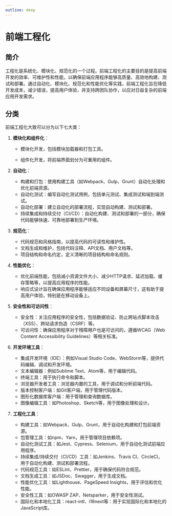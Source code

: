 ```yaml
---
outline: deep
---
```


# 前端工程化

## 简介

工程化是系统化、模块化、规范化的一个过程。前端工程化的主要目的是提高前端开发的效率、可维护性和性能，以确保前端应用程序能够高质量、高效地构建、测试和部署。通过自动化、模块化、规范化和性能优化等实践，前端工程化旨在降低开发成本，减少错误，提高用户体验，并支持跨团队协作，以应对日益复杂的前端应用开发需求。



## 分类

前端工程化大致可以分为以下七大类：

1. **模块化和组件化**：

   - 模块化开发，包括模块加载器和打包工具。

   - 组件化开发，将前端界面划分为可重用的组件。

2. **自动化**：

   - 构建和打包：使用构建工具（如Webpack、Gulp、Grunt）自动化处理和优化前端资源。
   - 自动化测试：编写自动化测试用例，包括单元测试、集成测试和端到端测试。
   - 自动化部署：建立自动化的部署流程，实现自动构建、测试和部署。
   - 持续集成和持续交付（CI/CD）：自动化构建、测试和部署的一部分，确保代码能够快速、可靠地部署到生产环境。

3. **规范化**：

   - 代码规范和风格指南，以提高代码的可读性和维护性。
   - 文档生成和维护，包括代码注释、API文档、用户文档等。
   - 项目结构和命名约定，定义清晰的项目结构和命名规则。

4. **性能优化**：

   - 优化前端性能，包括减小资源文件大小、减少HTTP请求、延迟加载、缓存策略等，以提高应用程序的性能。
   - 响应式设计旨在确保应用程序能够适应不同设备和屏幕尺寸，这有助于提高用户体验，特别是在移动设备上。

5. **安全性和可访问性**：

   - 安全性：关注应用程序的安全性，包括数据验证、防止跨站点脚本攻击（XSS）、跨站请求伪造（CSRF）等。
   - 可访问性：确保应用程序对于残障用户也是可访问的，遵循WCAG（Web Content Accessibility Guidelines）等相关标准。

6. **开发环境工具**：
   - 集成开发环境（IDE）：例如Visual Studio Code、WebStorm等，提供代码编辑、调试和开发环境。
   - 文本编辑器：例如Sublime Text、Atom等，用于编辑代码。
   - 终端工具：用于执行命令和脚本。
   - 浏览器开发者工具：浏览器内置的工具，用于调试和分析前端代码。
   - 版本控制客户端：如Git客户端，用于管理代码版本。
   - 图形化数据库客户端：用于管理和查询数据库。
   - 图像编辑工具：如Photoshop、Sketch等，用于图像处理和设计。
   
7. **工程化工具**：

   - 构建工具：如Webpack、Gulp、Grunt，用于自动化构建和打包前端资源。
   - 包管理工具：如npm、Yarn，用于管理项目依赖项。
   - 自动化测试工具：如Jest、Cypress、Selenium，用于自动化测试前端应用程序。
   - 持续集成/持续交付（CI/CD）工具：如Jenkins、Travis CI、CircleCI，用于自动化构建、测试和部署流程。
   - 代码规范工具：如ESLint、Prettier，用于确保代码符合规范。
   - 文档生成工具：如JSDoc、Swagger，用于生成文档。
   - 性能优化工具：如Lighthouse、PageSpeed Insights，用于评估和优化性能。
   - 安全性工具：如OWASP ZAP、Netsparker，用于安全性测试。
   - 国际化和本地化工具：react-intl、i18next等：用于实现国际化和本地化的JavaScript库。